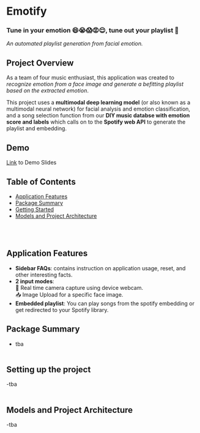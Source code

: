 # Emotify
### Tune in your emotion 😄😭😱😡😌, tune out your playlist 📀
*An automated playlist generation from facial emotion.*

## Project Overview
As a team of four music enthusiast, this application was created to 
*recognize emotion from a face image and generate a befitting playlist based on the extracted emotion*. 

This project uses a **multimodal deep learning model** (or also known as a multimodal neural network) for facial analysis and emotion classification,
and a song selection function from our **DIY music databse with emotion score and labels** which calls on to the **Spotify web API** to generate the playlist and embedding. 

## Demo 

[Link](https://www.canva.com/design/DAF-UIQAC9E/2Arrd_L3-KkWw7DI3VfYWg/view?utm_content=DAF-UIQAC9E&utm_campaign=share_your_design&utm_medium=link&utm_source=shareyourdesignpanel) to Demo Slides

## Table of Contents
- [Application Features](#application-features)
- [Package Summary](#package-summary)
- [Getting Started](#setting-up-the-project)
- [Models and Project Architecture](#models-and-project-architecture)
  
<br/><br/>
## Application Features
  - **Sidebar FAQs**: contains instruction on application usage, reset, and other interesting facts.
  - **2 input modes**: <br/>
    📸 Real time camera capture using device webcam. <br/>
    📥 Image Upload for a specific face image.
  - **Embedded playlist**: You can play songs from the spotify embedding or get redirected to your Spotify library.

## Package Summary
- tba
<br/><br/>  
## Setting up the project
-tba
<br/><br/>  
## Models and Project Architecture
-tba
